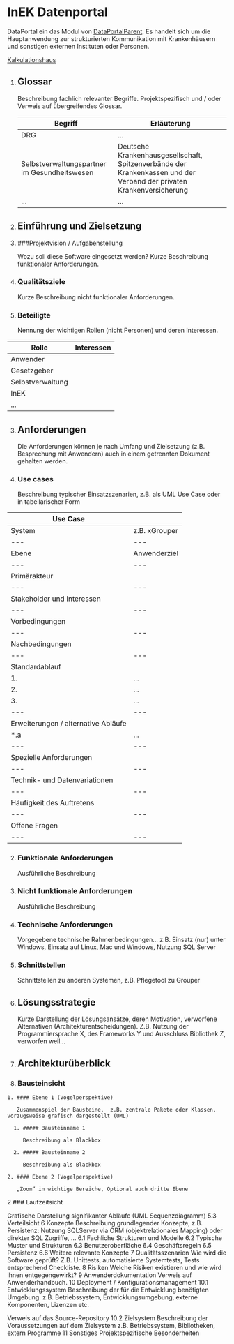 # InEK Datenportal

DataPortal ein das Modul von [DataPortalParent](../../../../Readme.md). 
Es handelt sich um die Hauptanwendung zur strukturierten Kommunikation mit Krankenhäusern und sonstigen externen Instituten oder Personen.


[Kalkulationshaus](CalculationHospital.md)



1. ## Glossar

   Beschreibung fachlich relevanter Begriffe. Projektspezifisch und / oder Verweis auf übergreifendes Glossar. 

   |Begriff|Erläuterung|
   |---|---|
   |DRG|...|
   |Selbstverwaltungspartner im Gesundheitswesen|Deutsche Krankenhausgesellschaft, Spitzenverbände der Krankenkassen und der Verband der privaten Krankenversicherung|
   |...|...|	

2. ## Einführung und Zielsetzung
  1. ###Projektvision / Aufgabenstellung

     Wozu soll diese Software eingesetzt werden? 
     Kurze Beschreibung funktionaler Anforderungen.

  2. ### Qualitätsziele

     Kurze Beschreibung nicht funktionaler Anforderungen.

  3. ### Beteiligte

     Nennung der wichtigen Rollen (nicht Personen) und deren Interessen.

|Rolle|Interessen|
|---|---|
|Anwender||
|Gesetzgeber||
|Selbstverwaltung||
|InEK||
|...||

3. ## Anforderungen

   Die Anforderungen können je nach Umfang und Zielsetzung (z.B. Besprechung mit Anwendern) auch in einem getrennten Dokument gehalten werden.

  1. ### Use cases

     Beschreibung typischer Einsatzszenarien, z.B. als UML Use Case oder in tabellarischer Form


|Use Case|<Anwendungsfallname>|
|---|---|
|System|z.B. xGrouper|
|---|---|
|Ebene|Anwenderziel|
|---|---|
|Primärakteur||
|---|---|
|Stakeholder und Interessen||
|---|---|
|Vorbedingungen||
|---|---|
|Nachbedingungen||
|---|---|
|Standardablauf||
|1.|...|
|2.|...|
|3.|...|
|---|---|
|Erweiterungen / alternative Abläufe||
|*.a|...|
|---|---|
|Spezielle Anforderungen||
|---|---|
|Technik- und Datenvariationen||
|---|---|
|Häufigkeit des Auftretens||
|---|---|
|Offene Fragen||
|---|---|

  2. ### Funktionale Anforderungen

     Ausführliche Beschreibung

  3. ### Nicht funktionale Anforderungen

     Ausführliche Beschreibung


  4. ### Technische Anforderungen

     Vorgegebene technische Rahmenbedingungen...
     z.B. Einsatz (nur) unter Windows, Einsatz auf Linux, Mac und Windows, Nutzung SQL Server

  5. ### Schnittstellen

     Schnittstellen zu anderen Systemen, z.B. Pflegetool zu Grouper

4. ## Lösungsstrategie

   Kurze Darstellung der Lösungsansätze, deren Motivation, verworfene Alternativen (Architekturentscheidungen).
   Z.B. Nutzung der Programmiersprache X, des Frameworks Y und Ausschluss Bibliothek Z, verworfen weil…

5. ## Architekturüberblick
  1. ### Bausteinsicht
    1. #### Ebene 1 (Vogelperspektive)

       Zusammenspiel der Bausteine,  z.B. zentrale Pakete oder Klassen, vorzugsweise grafisch dargestellt (UML)

      1. ##### Bausteinname 1

         Beschreibung als Blackbox

      2. ##### Bausteinname 2

         Beschreibung als Blackbox

    2. #### Ebene 2 (Vogelperspektive)

       „Zoom“ in wichtige Bereiche, Optional auch dritte Ebene

  2 ### Laufzeitsicht

Grafische Darstellung signifikanter Abläufe (UML Sequenzdiagramm)
5.3	Verteilsicht
6	Konzepte
Beschreibung grundlegender Konzepte, z.B. Persistenz: Nutzung SQLServer via ORM (objektrelationales Mapping) oder direkter SQL Zugriffe, …
6.1	Fachliche Strukturen und Modelle
6.2	Typische Muster und Strukturen
6.3	Benutzeroberfläche
6.4	Geschäftsregeln
6.5	Persistenz
6.6	Weitere relevante Konzepte
7	Qualitätsszenarien
Wie wird die Software geprüft? Z.B. Unittests, automatisierte Systemtests, Tests entsprechend Checkliste.
8	Risiken
Welche Risiken existieren und wie wird ihnen entgegengewirkt?
9	Anwenderdokumentation
Verweis auf Anwenderhandbuch.
10	Deployment / Konfigurationsmanagement
10.1	Entwicklungssystem
Beschreibung der für die Entwicklung benötigten Umgebung.
z.B. Betriebssystem, Entwicklungsumgebung, externe Komponenten, Lizenzen etc.

Verweis auf das Source-Repository
10.2	Zielsystem
Beschreibung der Voraussetzungen auf dem Zielsystem
z.B. Betriebssystem, Bibliotheken, extern Programme
11	Sonstiges
Projektspezifische Besonderheiten
 
